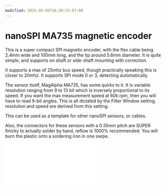 ```yaml
---
modified: 2025-05-05T16:26:33-07:00
---
```


# nanoSPI MA735 magnetic encoder

This is a super compact SPI magnetic encoder, with the flex cable being 2.4mm wide and 100mm long, and the tip around 5.6mm diameter. It is quite simple, and supports on shaft or side-shaft mounting with correction.

It supports a max of 25mhz bus speed, though practically speaking this is closer to 20mhz. It supports SPI mode 0 or 3, detecting automatically.

The sensor itself, MagAlpha MA735, has some quirks to it. It is variable resolution ranging from 9 to 13 bit which is inversely proportional to its speed. If you want the max measurement speed at 60k rpm, then you will have to read 9-bit angles. This is all dictated by the Filter Window setting, resolution and speed are derived from this setting.

This can be used as a template for other nanoSPI sensors, or cables.

Also, the connectors for these sensors with a 0.35mm pitch are SUPER finicky to actually solder by hand, reflow is 1000% recommended. You will burn the plastic onto a soldering iron in one swipe.

![Schematic PDF](MA735%20encoder%20board.pdf)